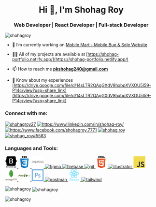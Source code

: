 <h1 align="center">Hi 👋, I'm Shohag Roy</h1>
<h3 align="center">Web Developer | React Developer | Full-stack Developer</h3>

<p align="left"> <img src="https://komarev.com/ghpvc/?username=shohagroy&label=Profile%20views&color=0e75b6&style=flat" alt="shohagroy" /> </p>

- 🔭 I’m currently working on [Mobile Mart - Mobile Bue & Sele Website](https://mobile-mart-19b63.web.app/)

- 👨‍💻 All of my projects are available at [https://shohag-portfolio.netlify.app/](https://shohag-portfolio.netlify.app/)

- 📫 How to reach me **pkshohag240@gmail.com**

- 📄 Know about my experiences [https://drive.google.com/file/d/14sLTR2QAgGXdV8hxbpXVXOU5I59-P14c/view?usp=share_link](https://drive.google.com/file/d/14sLTR2QAgGXdV8hxbpXVXOU5I59-P14c/view?usp=share_link)

<h3 align="left">Connect with me:</h3>
<p align="left">
<a href="https://twitter.com/shohagroy27" target="blank"><img align="center" src="https://raw.githubusercontent.com/rahuldkjain/github-profile-readme-generator/master/src/images/icons/Social/twitter.svg" alt="shohagroy27" height="30" width="40" /></a>
<a href="https://linkedin.com/in/https://www.linkedin.com/in/shohag-roy/" target="blank"><img align="center" src="https://raw.githubusercontent.com/rahuldkjain/github-profile-readme-generator/master/src/images/icons/Social/linked-in-alt.svg" alt="https://www.linkedin.com/in/shohag-roy/" height="30" width="40" /></a>
<a href="https://fb.com/https://www.facebook.com/shohagroy.7771" target="blank"><img align="center" src="https://raw.githubusercontent.com/rahuldkjain/github-profile-readme-generator/master/src/images/icons/Social/facebook.svg" alt="https://www.facebook.com/shohagroy.7771" height="30" width="40" /></a>
<a href="https://www.youtube.com/c/shohag roy" target="blank"><img align="center" src="https://raw.githubusercontent.com/rahuldkjain/github-profile-readme-generator/master/src/images/icons/Social/youtube.svg" alt="shohag roy" height="30" width="40" /></a>
<a href="https://discord.gg/shohag_roy#5583" target="blank"><img align="center" src="https://raw.githubusercontent.com/rahuldkjain/github-profile-readme-generator/master/src/images/icons/Social/discord.svg" alt="shohag_roy#5583" height="30" width="40" /></a>
</p>

<h3 align="left">Languages and Tools:</h3>
<p align="left"> <a href="https://getbootstrap.com" target="_blank" rel="noreferrer"> <img src="https://raw.githubusercontent.com/devicons/devicon/master/icons/bootstrap/bootstrap-plain-wordmark.svg" alt="bootstrap" width="40" height="40"/> </a> <a href="https://www.w3schools.com/css/" target="_blank" rel="noreferrer"> <img src="https://raw.githubusercontent.com/devicons/devicon/master/icons/css3/css3-original-wordmark.svg" alt="css3" width="40" height="40"/> </a> <a href="https://expressjs.com" target="_blank" rel="noreferrer"> <img src="https://raw.githubusercontent.com/devicons/devicon/master/icons/express/express-original-wordmark.svg" alt="express" width="40" height="40"/> </a> <a href="https://www.figma.com/" target="_blank" rel="noreferrer"> <img src="https://www.vectorlogo.zone/logos/figma/figma-icon.svg" alt="figma" width="40" height="40"/> </a> <a href="https://firebase.google.com/" target="_blank" rel="noreferrer"> <img src="https://www.vectorlogo.zone/logos/firebase/firebase-icon.svg" alt="firebase" width="40" height="40"/> </a> <a href="https://git-scm.com/" target="_blank" rel="noreferrer"> <img src="https://www.vectorlogo.zone/logos/git-scm/git-scm-icon.svg" alt="git" width="40" height="40"/> </a> <a href="https://www.w3.org/html/" target="_blank" rel="noreferrer"> <img src="https://raw.githubusercontent.com/devicons/devicon/master/icons/html5/html5-original-wordmark.svg" alt="html5" width="40" height="40"/> </a> <a href="https://www.adobe.com/in/products/illustrator.html" target="_blank" rel="noreferrer"> <img src="https://www.vectorlogo.zone/logos/adobe_illustrator/adobe_illustrator-icon.svg" alt="illustrator" width="40" height="40"/> </a> <a href="https://developer.mozilla.org/en-US/docs/Web/JavaScript" target="_blank" rel="noreferrer"> <img src="https://raw.githubusercontent.com/devicons/devicon/master/icons/javascript/javascript-original.svg" alt="javascript" width="40" height="40"/> </a> <a href="https://www.mongodb.com/" target="_blank" rel="noreferrer"> <img src="https://raw.githubusercontent.com/devicons/devicon/master/icons/mongodb/mongodb-original-wordmark.svg" alt="mongodb" width="40" height="40"/> </a> <a href="https://nodejs.org" target="_blank" rel="noreferrer"> <img src="https://raw.githubusercontent.com/devicons/devicon/master/icons/nodejs/nodejs-original-wordmark.svg" alt="nodejs" width="40" height="40"/> </a> <a href="https://www.photoshop.com/en" target="_blank" rel="noreferrer"> <img src="https://raw.githubusercontent.com/devicons/devicon/master/icons/photoshop/photoshop-line.svg" alt="photoshop" width="40" height="40"/> </a> <a href="https://postman.com" target="_blank" rel="noreferrer"> <img src="https://www.vectorlogo.zone/logos/getpostman/getpostman-icon.svg" alt="postman" width="40" height="40"/> </a> <a href="https://reactjs.org/" target="_blank" rel="noreferrer"> <img src="https://raw.githubusercontent.com/devicons/devicon/master/icons/react/react-original-wordmark.svg" alt="react" width="40" height="40"/> </a> <a href="https://tailwindcss.com/" target="_blank" rel="noreferrer"> <img src="https://www.vectorlogo.zone/logos/tailwindcss/tailwindcss-icon.svg" alt="tailwind" width="40" height="40"/> </a> </p>

<p><img align="left" src="https://github-readme-stats.vercel.app/api/top-langs?username=shohagroy&show_icons=true&locale=en&layout=compact" alt="shohagroy" /></p>

<p>&nbsp;<img align="center" src="https://github-readme-stats.vercel.app/api?username=shohagroy&show_icons=true&locale=en" alt="shohagroy" /></p>

<p><img align="center" src="https://github-readme-streak-stats.herokuapp.com/?user=shohagroy&" alt="shohagroy" /></p>
